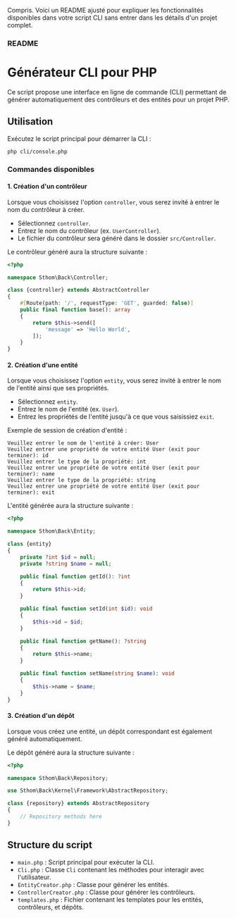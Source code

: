 Compris. Voici un README ajusté pour expliquer les fonctionnalités disponibles dans votre script CLI sans entrer dans les détails d'un projet complet.

### README

# Générateur CLI pour PHP

Ce script propose une interface en ligne de commande (CLI) permettant de générer automatiquement des contrôleurs et des entités pour un projet PHP.

## Utilisation

Exécutez le script principal pour démarrer la CLI :

```bash
php cli/console.php
```

### Commandes disponibles

#### 1. Création d'un contrôleur

Lorsque vous choisissez l'option `controller`, vous serez invité à entrer le nom du contrôleur à créer.

- Sélectionnez `controller`.
- Entrez le nom du contrôleur (ex. `UserController`).
- Le fichier du contrôleur sera généré dans le dossier `src/Controller`.

Le contrôleur généré aura la structure suivante :

```php
<?php

namespace Sthom\Back\Controller;

class {controller} extends AbstractController
{
    #[Route(path: '/', requestType: 'GET', guarded: false)]
    public final function base(): array
    {
        return $this->send([
            'message' => 'Hello World',
        ]);
    }
}
```

#### 2. Création d'une entité

Lorsque vous choisissez l'option `entity`, vous serez invité à entrer le nom de l'entité ainsi que ses propriétés.

- Sélectionnez `entity`.
- Entrez le nom de l'entité (ex. `User`).
- Entrez les propriétés de l'entité jusqu'à ce que vous saisissiez `exit`.

Exemple de session de création d'entité :

```
Veuillez entrer le nom de l'entité à créer: User
Veuillez entrer une propriété de votre entité User (exit pour terminer): id
Veuillez entrer le type de la propriété: int
Veuillez entrer une propriété de votre entité User (exit pour terminer): name
Veuillez entrer le type de la propriété: string
Veuillez entrer une propriété de votre entité User (exit pour terminer): exit
```

L'entité générée aura la structure suivante :

```php
<?php

namespace Sthom\Back\Entity;

class {entity}
{
    private ?int $id = null;
    private ?string $name = null;

    public final function getId(): ?int
    {
        return $this->id;
    }

    public final function setId(int $id): void
    {
        $this->id = $id;
    }

    public final function getName(): ?string
    {
        return $this->name;
    }

    public final function setName(string $name): void
    {
        $this->name = $name;
    }
}
```

#### 3. Création d'un dépôt

Lorsque vous créez une entité, un dépôt correspondant est également généré automatiquement.

Le dépôt généré aura la structure suivante :

```php
<?php

namespace Sthom\Back\Repository;

use Sthom\Back\Kernel\Framework\AbstractRepository;

class {repository} extends AbstractRepository
{
    // Repository methods here
}
```

## Structure du script

- `main.php` : Script principal pour exécuter la CLI.
- `Cli.php` : Classe `Cli` contenant les méthodes pour interagir avec l'utilisateur.
- `EntityCreator.php` : Classe pour générer les entités.
- `ControllerCreator.php` : Classe pour générer les contrôleurs.
- `templates.php` : Fichier contenant les templates pour les entités, contrôleurs, et dépôts.
